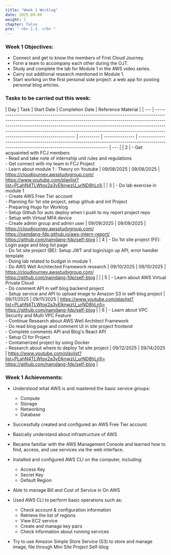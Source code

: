 ```yaml
---
title: "Week 1 Worklog"
date: 2025-09-09
weight: 1
chapter: false
pre: " <b> 1.1. </b> "
---
```


### Week 1 Objectives:

-   Connect and get to know the members of First Cloud Journey.
-   Form a team to accompany each other during the OJT.
-   Study and complete the lab for Module 1 in the AWS video series.
-   Carry out additional research mentioned in Module 1.
-   Start working on the first personal side project: a web app for posting personal blog articles.

### Tasks to be carried out this week:

| Day | Task                                                                                                                                                                                                                                                                                                                                                            | Start Date | Completion Date | Reference Material                                                                                                                            |
| --- | --------------------------------------------------------------------------------------------------------------------------------------------------------------------------------------------------------------------------------------------------------------------------------------------------------------------------------------------------------------- | ---------- | --------------- | --------------------------------------------------------------------------------------------------------------------------------------------- | --- |
| 2   | - Get acquainted with FCJ members <br> - Read and take note of internship unit rules and regulations <br> - Get connect with my team in FCJ Project <br> - Learn about module 1 : Theory on Youtube                                                                                                                                                             | 09/08/2025 | 09/08/2025      | https://cloudjourney.awsstudygroup.com/ <br> https://www.youtube.com/playlist?list=PLahN4TLWtox2a3vElknwzU_urND8hLn1i                         |
| 3   | - Do lab exercise in module 1 <br> - Create AWS Free Tier account <br> - Planning for 1st site project, setup github and init Project <br> - Preparing Hugo for Worklog <br> - Setup Github for auto deploy when I push to my report project repo <br> - Setup with Virtual MFA device <br> - Create admin group and admin user                                 | 09/09/2025 | 09/09/2025      | <https://cloudjourney.awsstudygroup.com/> <br> https://namdang-fdp.github.io/aws-intern-report/ <br> https://github.com/namdang-fdp/self-blog |
| 4   | - Do 1st site project (FE): Login page and blog list page <br> - Do 1st site project (BE): Setup JWT and login/sign up API, error handler template <br> - Doing lab related to budget in module 1 <br> - Do AWS Well Architected Framework research                                                                                                             | 09/10/2025 | 09/10/2025      | <https://cloudjourney.awsstudygroup.com/> <br> https://github.com/namdang-fdp/self-blog                                                       |     |
| 5   | - Learn about AWS Virtual Private Cloud <br> - Do comment API in self blog backend project <br> - Setup service and API to upload image to Amazon S3 in self-blog project                                                                                                                                                                                       | 09/11/2025 | 09/11/2025      | https://www.youtube.com/playlist?list=PLahN4TLWtox2a3vElknwzU_urND8hLn1i> <br> https://github.com/namdang-fdp/self-blog                       |
| 6   | - Learn about VPC Security and Multi VPC Feature <br> - Continue Research about AWS Well Architect Framework <br> - Do read blog page and comment UI in site project frontend <br> - Complete comments API and Blog's React API <br> - Setup CI for Project <br> - Containerized project by using Docker <br> - Research about where to deploy 1st site project | 09/12/2025 | 09/14/2025      | https://www.youtube.com/playlist?list=PLahN4TLWtox2a3vElknwzU_urND8hLn1i> <br> https://github.com/namdang-fdp/self-blog                       |

### Week 1 Achievements:

-   Understood what AWS is and mastered the basic service groups:

    -   Compute
    -   Storage
    -   Networking
    -   Database

-   Successfully created and configured an AWS Free Tier account.

-   Basically understand about infrastructure of AWS

-   Became familiar with the AWS Management Console and learned how to find, access, and use services via the web interface.

-   Installed and configured AWS CLI on the computer, including:

    -   Access Key
    -   Secret Key
    -   Default Region

-   Able to manage Bill and Cost of Service in On AWS

-   Used AWS CLI to perform basic operations such as:

    -   Check account & configuration information
    -   Retrieve the list of regions
    -   View EC2 service
    -   Create and manage key pairs
    -   Check information about running services

-   Try to use Amazon Simple Store Service (S3) to store and manage image, file through Mini Site Project Self-blog
